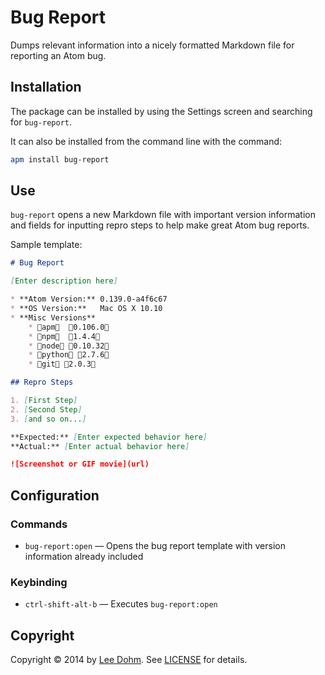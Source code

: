 # Bug Report

Dumps relevant information into a nicely formatted Markdown file for reporting an Atom bug.

## Installation

The package can be installed by using the Settings screen and searching for `bug-report`.

It can also be installed from the command line with the command:

```bash
apm install bug-report
```

## Use

`bug-report` opens a new Markdown file with important version information and fields for inputting repro steps to help make great Atom bug reports.

Sample template:

```markdown
# Bug Report

[Enter description here]

* **Atom Version:** 0.139.0-a4f6c67
* **OS Version:**   Mac OS X 10.10
* **Misc Versions**
    * apm  0.106.0
    * npm  1.4.4
    * node 0.10.32
    * python 2.7.6
    * git 2.0.3

## Repro Steps

1. [First Step]
2. [Second Step]
3. [and so on...]

**Expected:** [Enter expected behavior here]
**Actual:** [Enter actual behavior here]

![Screenshot or GIF movie](url)

```

## Configuration

### Commands

* `bug-report:open` &mdash; Opens the bug report template with version information already included

### Keybinding

* `ctrl-shift-alt-b` &mdash; Executes `bug-report:open`

## Copyright

Copyright &copy; 2014 by [Lee Dohm](http://www.lee-dohm.com). See [LICENSE](https://github.com/lee-dohm/bug-report/blob/master/LICENSE.md) for details.

